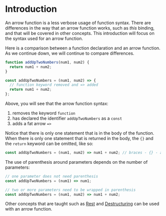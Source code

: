 # Introduction

An arrow function is a less verbose usage of function syntax.
There are differences in the way that an arrow function works, such
as _this_ binding, and that will be covered in other concepts. This
introduction will focus on the syntax used for an arrow function.

Here is a comparison between a function declaration and an arrow
function. As we continue down, we will continue to compare differences.

```javascript
function addUpTwoNumbers(num1, num2) {
  return num1 + num2;
}

const addUpTwoNumbers = (num1, num2) => {
  // function keyword removed and => added
  return num1 + num2;
};
```

Above, you will see that the arrow function syntax:

1. removes the keyword `function`
2. has declared the identifier `addUpTwoNumbers` as a `const`
3. adds a fat arrow `=>`

Notice that there is only one statement that is in the body of the
function. When there is only one statement that is returned in the
body, the `{}` and the `return` keyword can be omitted, like so:

```javascript
const addUpTwoNumbers = (num1, num2) => num1 + num2; // braces - {} - and return removed
```

The use of parenthesis around parameters depends on the number of parameters:

```javascript
// one parameter does not need parenthesis
const addUpTwoNumbers = (num1) => num1;

// two or more parameters need to be wrapped in parenthesis
const addUpTwoNumbers = (num1, num2) => num1 + num2;
```

Other concepts that are taught such as [Rest][concept-rest] and
[Destructuring][concept-destructure] can be used with an arrow function.

[concept-rest]: /tracks/javascript/concepts/rest-and-spread
[concept-destructure]: /tracks/javascript/concepts/array-destructuring
